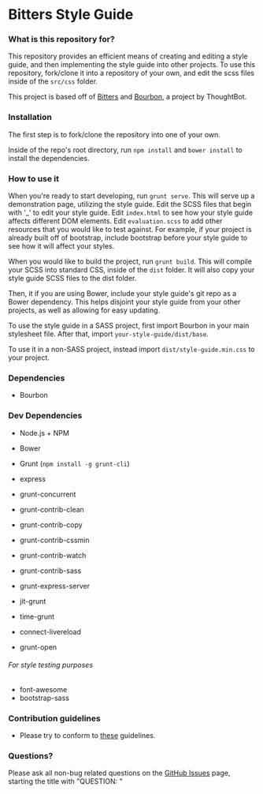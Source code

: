 # Bitters Style Guide #

### What is this repository for? ###

This repository provides an efficient means of creating and editing a style guide, and then implementing the style guide into other projects.
To use this repository, fork/clone it into a repository of your own, and edit the scss files inside of the `src/css` folder.

This project is based off of [Bitters](https://github.com/thoughtbot/bitters) and [Bourbon](https://github.com/thoughtbot/bourbon), a project by ThoughtBot.

### Installation ###

The first step is to fork/clone the repository into one of your own.

Inside of the repo's root directory, run `npm install` and `bower install` to install the dependencies.

### How to use it ###

When you're ready to start developing, run `grunt serve`. This will serve up a demonstration page, utilizing the style guide. Edit the SCSS files that begin with '_'
to edit your style guide. Edit `index.html` to see how your style guide affects different DOM elements. Edit `evaluation.scss` to add other resources that you would like to test against.
For example, if your project is already built off of bootstrap, include bootstrap before your style guide to see how it will affect your styles.

When you would like to build the project, run `grunt build`. This will compile your SCSS into standard CSS, inside of the `dist` folder.
It will also copy your style guide SCSS files to the dist folder.

Then, it if you are using Bower, include your style guide's git repo as a Bower dependency. This helps disjoint your style guide from your other projects, as well
as allowing for easy updating.

To use the style guide in a SASS project, first import Bourbon in your main stylesheet file.
After that, import `your-style-guide/dist/base`.

To use it in a non-SASS project, instead import `dist/style-guide.min.css` to your project.

### Dependencies ###
* Bourbon

### Dev Dependencies ###
* Node.js + NPM
* Bower
* Grunt (`npm install -g grunt-cli`)

* express
* grunt-concurrent
* grunt-contrib-clean
* grunt-contrib-copy
* grunt-contrib-cssmin
* grunt-contrib-watch
* grunt-contrib-sass
* grunt-express-server
* jit-grunt
* time-grunt
* connect-livereload
* grunt-open
###### For style testing purposes
* font-awesome
* bootstrap-sass

### Contribution guidelines ###

* Please try to conform to [these](https://github.com/angular/angular.js/blob/master/CONTRIBUTING.md#commit-message-format) guidelines.

### Questions? ###

Please ask all non-bug related questions on the [GitHub Issues](https://github.com/Awk34/bitters-style-guide/issues) page, starting the title with "QUESTION: "
